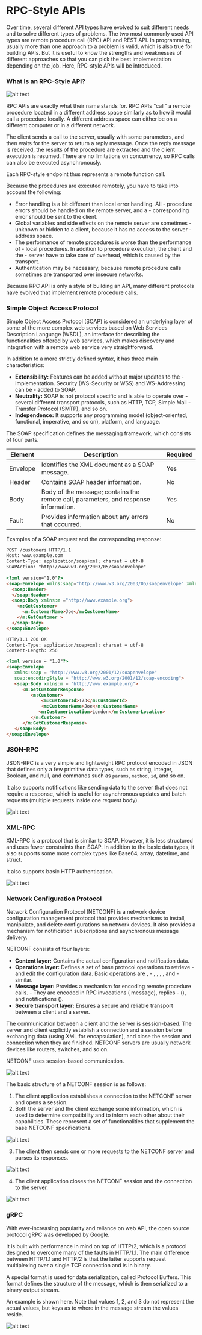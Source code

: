 
# RPC-Style APIs

Over time, several different API types have evolved to suit different needs and to solve different types of problems. The two most commonly used API types are remote procedure call (RPC) API and REST API. In programming, usually more than one approach to a problem is valid, which is also true for building APIs. But it is useful to know the strengths and weaknesses of different approaches so that you can pick the best implementation depending on the job. Here, RPC-style APIs will be introduced.

### What Is an RPC-Style API?

![alt text](/DevNet/DEVASC_200-901/Images/image-20.png)

RPC APIs are exactly what their name stands for. RPC APIs "call" a remote procedure located in a different address space similarly as to how it would call a procedure locally. A different address space can either be on a different computer or in a different network.

The client sends a call to the server, usually with some parameters, and then waits for the server to return a reply message. Once the reply message is received, the results of the procedure are extracted and the client execution is resumed. There are no limitations on concurrency, so RPC calls can also be executed asynchronously.

Each RPC-style endpoint thus represents a remote function call.

Because the procedures are executed remotely, you have to take into account the following:

 - Error handling is a bit different than local error handling. All  - procedure errors should be handled on the remote server, and a  - corresponding error should be sent to the client.
 - Global variables and side effects on the remote server are sometimes  - unknown or hidden to a client, because it has no access to the server  - address space.
 - The performance of remote procedures is worse than the performance of  - local procedures. In addition to procedure execution, the client and the  - server have to take care of overhead, which is caused by the transport.
 - Authentication may be necessary, because remote procedure calls sometimes are transported over insecure networks.

Because RPC API is only a style of building an API, many different protocols have evolved that implement remote procedure calls.

### Simple Object Access Protocol
Simple Object Access Protocol (SOAP) is considered an underlying layer of some of the more complex web services based on Web Services Description Language (WSDL), an interface for describing the functionalities offered by web services, which makes discovery and integration with a remote web service very straightforward.

In addition to a more strictly defined syntax, it has three main characteristics:

 - **Extensibility:** Features can be added without major updates to the  - implementation. Security (WS-Security or WSS) and WS-Addressing can be  - added to SOAP.
 - **Neutrality:** SOAP is not protocol specific and is able to operate over  - several different transport protocols, such as HTTP, TCP, Simple Mail  - Transfer Protocol (SMTP), and so on.
 - **Independence:** It supports any programming model (object-oriented, functional, imperative, and so on), platform, and language.

The SOAP specification defines the messaging framework, which consists of four parts.

Element | Description | Required
| - | - | - |
Envelope | Identifies the XML document as a SOAP message. | Yes
Header | Contains SOAP header information. | No
Body | Body of the message; contains the remote call, parameters, and response information. | Yes
Fault | Provides information about any errors that occurred. | No

Examples of a SOAP request and the corresponding response:

```html
POST /customers HTTP/1.1
Host: www.example.com
Content-Type: application/soap+xml; charset = utf-8
SOAPAction: "http://www.w3.org/2003/05/soapenvelope"
 
<?xml version="1.0"?>
<soap:Envelope xmlns:soap="http://www.w3.org/2003/05/soapenvelope" xmlns:m="http://www.example.org">
  <soap:Header>
  </soap:Header>
  <soap:Body xmlns:m ="http://www.example.org">
    <m:GetCustomer>
      <m:CustomerName>Joe</m:CustomerName>
    </m:GetCustomer >
  </soap:Body>
</soap:Envelope>
```
```html
HTTP/1.1 200 OK
Content-Type: application/soap+xml; charset = utf-8
Content-Length: 256

<?xml version = "1.0"?>
<soap:Envelope
   xmlns:soap = "http://www.w3.org/2001/12/soapenvelope"
   soap:encodingStyle = "http://www.w3.org/2001/12/soap-encoding">
   <soap:Body xmlns:m = "http://www.example.org">
      <m:GetCustomerResponse>
         <m:Customer>
             <m:CustomerId>173</m:CustomerId>
             <m:CustomerName>Joe</m:CustomerName>
            <m:CustomerLocation>London</m:CustomerLocation>
         </m:Customer>
      </m:GetCustomerResponse>
   </soap:Body>
</soap:Envelope>
```

### JSON-RPC

JSON-RPC is a very simple and lightweight RPC protocol encoded in JSON that defines only a few primitive data types, such as string, integer, Boolean, and null, and commands such as `params`, `method`, `id`, and so on.

It also supports notifications like sending data to the server that does not require a response, which is useful for asynchronous updates and batch requests (multiple requests inside one request body).

![alt text](/DevNet/DEVASC_200-901/Images/image-21.png)

### XML-RPC

XML-RPC is a protocol that is similar to SOAP. However, it is less structured and uses fewer constraints than SOAP. In addition to the basic data types, it also supports some more complex types like Base64, array, datetime, and struct.

It also supports basic HTTP authentication.

![alt text](/DevNet/DEVASC_200-901/Images/image-22.png)


### Network Configuration Protocol

Network Configuration Protocol (NETCONF) is a network device configuration management protocol that provides mechanisms to install, manipulate, and delete configurations on network devices. It also provides a mechanism for notification subscriptions and asynchronous message delivery.

NETCONF consists of four layers:

 - **Content layer:** Contains the actual configuration and notification data.
 - **Operations layer:** Defines a set of base protocol operations to retrieve  - and edit the configuration data. Basic operations are <get-config>,  - <edit-config>, <lock>, <create-subscription>, <kill-session>, and  - similar.
 - **Message layer:** Provides a mechanism for encoding remote procedure calls.  - They are encoded in RPC invocations (<rpc> message), replies  - (<rpc-reply>), and notifications (<notification>).
 - **Secure transport layer:** Ensures a secure and reliable transport between a client and a server.

The communication between a client and the server is session-based. The server and client explicitly establish a connection and a session before exchanging data (using XML for encapsulation), and close the session and connection when they are finished. NETCONF servers are usually network devices like routers, switches, and so on.

NETCONF uses session-based communication.

![alt text](/DevNet/DEVASC_200-901/Images/image-23.png)

The basic structure of a NETCONF session is as follows:

1. The client application establishes a connection to the NETCONF server and opens a session.
2. Both the server and the client exchange some information, which is used to determine compatibility and to inform each other about their capabilities. These represent a set of functionalities that supplement the base NETCONF specifications.

![alt text](/DevNet/DEVASC_200-901/Images/image-24.png)

3. The client then sends one or more requests to the NETCONF server and parses its responses.

![alt text](/DevNet/DEVASC_200-901/Images/image-25.png)

4. The client application closes the NETCONF session and the connection to the server.

![alt text](/DevNet/DEVASC_200-901/Images/image-26.png)

### gRPC

With ever-increasing popularity and reliance on web API, the open source protocol gRPC was developed by Google.

It is built with performance in mind on top of HTTP/2, which is a protocol designed to overcome many of the faults in HTTP/1.1. The main difference between HTTP/1.1 and HTTP/2 is that the latter supports request multiplexing over a single TCP connection and is in binary.

A special format is used for data serialization, called Protocol Buffers. This format defines the structure of the message, which is then serialized to a binary output stream.

An example is shown here. Note that values 1, 2, and 3 do not represent the actual values, but keys as to where in the message stream the values reside.

![alt text](/DevNet/DEVASC_200-901/Images/image-27.png)
